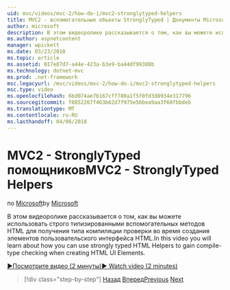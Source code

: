 ```yaml
---
uid: mvc/videos/mvc-2/how-do-i/mvc2-stronglytyped-helpers
title: MVC2 - вспомогательные объекты StronglyTyped | Документы Microsoft
author: microsoft
description: В этом видеоролике рассказывается о том, как вы можете использовать строго типизированными вспомогательных методов HTML для получения типа компиляции проверки во время создания элементов пользовательского интерфейса HTML.
ms.author: aspnetcontent
manager: wpickett
ms.date: 03/23/2010
ms.topic: article
ms.assetid: 017e87d7-a44e-423a-b3e9-ba44df99388b
ms.technology: dotnet-mvc
ms.prod: .net-framework
msc.legacyurl: /mvc/videos/mvc-2/how-do-i/mvc2-stronglytyped-helpers
msc.type: video
ms.openlocfilehash: 6bd074ae7b167cff780a1f5f0fd3d8934e317796
ms.sourcegitcommit: f8852267f463b62d7f975e56bea9aa3f68fbbdeb
ms.translationtype: MT
ms.contentlocale: ru-RU
ms.lasthandoff: 04/06/2018
---
```

<a name="mvc2---stronglytyped-helpers"></a><span data-ttu-id="bb8b5-103">MVC2 - StronglyTyped помощников</span><span class="sxs-lookup"><span data-stu-id="bb8b5-103">MVC2 - StronglyTyped Helpers</span></span>
====================
<span data-ttu-id="bb8b5-104">по [Microsoft](https://github.com/microsoft)</span><span class="sxs-lookup"><span data-stu-id="bb8b5-104">by [Microsoft](https://github.com/microsoft)</span></span>

<span data-ttu-id="bb8b5-105">В этом видеоролике рассказывается о том, как вы можете использовать строго типизированными вспомогательных методов HTML для получения типа компиляции проверки во время создания элементов пользовательского интерфейса HTML.</span><span class="sxs-lookup"><span data-stu-id="bb8b5-105">In this video you will learn about how you can use strongly typed HTML Helpers to gain compile-type checking when creating HTML UI Elements.</span></span>

[<span data-ttu-id="bb8b5-106">&#9654;Посмотрите видео (2 минуты)</span><span class="sxs-lookup"><span data-stu-id="bb8b5-106">&#9654; Watch video (2 minutes)</span></span>](https://channel9.msdn.com/Blogs/ASP-NET-Site-Videos/mvc2-stronglytyped-helpers)

> [!div class="step-by-step"]
> <span data-ttu-id="bb8b5-107">[Назад](mvc2-html-encoding.md)
> [Вперед](mvc2-model-validation.md)</span><span class="sxs-lookup"><span data-stu-id="bb8b5-107">[Previous](mvc2-html-encoding.md)
[Next](mvc2-model-validation.md)</span></span>
